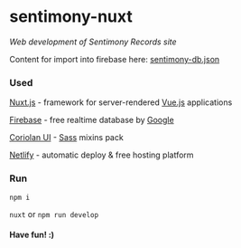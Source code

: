 # sentimony-nuxt

_Web development of Sentimony Records site_

Content for import into firebase here: [sentimony-db.json](https://github.com/sentimony/sentimony-content/blob/master/assets/data/sentimony-db.json)

### Used

[Nuxt.js](https://nuxtjs.org) - framework for server-rendered [Vue.js](https://vuejs.org) applications

[Firebase](https://firebase.google.com) - free realtime database by [Google](https://developers.google.com)

[Coriolan UI](https://coriolan-ui.github.io) - [Sass](http://sass-lang.com) mixins pack

[Netlify](https://www.netlify.com) - automatic deploy & free hosting platform

### Run

`npm i`

`nuxt` or `npm run develop`

#### Have fun! :)
